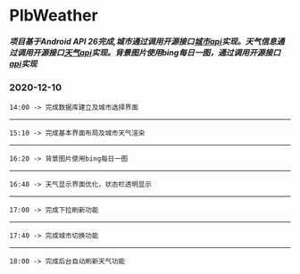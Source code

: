# PlbWeather

 ***项目基于Android API 26完成,城市通过调用开源接口[城市api](http://guolin.tech/api/china)实现。天气信息通过调用开源接口[天气api](http://guolin.tech/api/weather)实现。背景图片使用bing每日一图，通过调用开源接口[api](http://guolin.tech/api/bing_pic)实现***



### 2020-12-10
    14:00 -> 完成数据库建立及城市选择界面
---
    15:10 -> 完成基本界面布局及城市天气渲染
---
    16:20 -> 背景图片使用bing每日一图
---
    16:40 -> 天气显示界面优化，状态栏透明显示
---
    17:00 -> 完成下拉刷新功能
---
    17:40 -> 完成城市切换功能
---
    18:00 -> 完成后台自动刷新天气功能